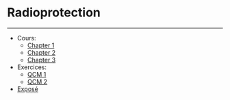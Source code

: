 # Radioprotection
-----------------
- Cours:
    - [Chapter 1](./chapter_1.md)
    - [Chapter 2](./chapter_2.md)
    - [Chapter 3](./chapter_3.md)
- Exercices:
    - [QCM 1](./qcm1.md)
    - [QCM 2](./qcm2.md)
- [Exposé](./expose.md)
